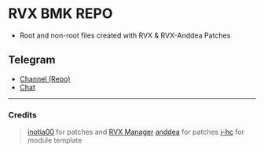 # RVX BMK REPO
- Root and non-root files created with RVX & RVX-Anddea Patches

## Telegram
- [Channel (Repo)](https://t.me/rvx_bmk_repo)
- [Chat](https://t.me/rvx_bmk_chat)
---
### Credits
> [inotia00](https://github.com/inotia00/revanced-patches) for patches and [RVX Manager](https://github.com/inotia00/revanced-manager)
> [anddea](https://github.com/anddea/revanced-patches) for patches
> [j-hc](https://github.com/j-hc/revanced-magisk-module) for module template
